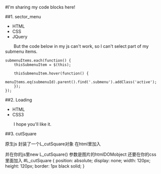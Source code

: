 #I'm sharing my code blocks here!

##1. sector_menu

 *  HTML
 *  CSS
 *  JQuery

&emsp;&emsp;But the code below in my js can't work, so I can't select part of my submenu items.


	submenuItems.each(function() {
		thisSubmenuItem = $(this);
		
		thisSubmenuItem.hover(function() {
			menuItems.eq(submenuId).parent().find('.submenu').addClass('active');
		});
	});
	
##2. Loading

* HTML
* CSS3

&emsp;&emsp;I hope you'll like it.

##3. cutSquare

原生js 封装了一个L_cutSquare对象 在html里加入
	<div id="L_cutSquare"></div>
并在你的js里new L_cutSquare() 参数是图片的htmlDOMobject
还要在你的css里面加入
    #L_cutSquare {
		position: absolute;
		display: none;
		width: 120px;
		height: 120px;
		border: 1px black solid;
	}

